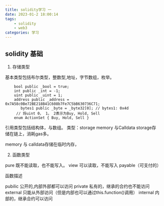 ```yaml
---
title: solidity学习 一
date: 2023-01-2 18:00:14
tags:
    - solidity
    - web3
categories: 学习
---
```


## solidity 基础

1. 存储类型 

基本类型包括布尔类型，整数型,地址，字节数组，枚举。
<!-- more -->

```
    bool public _bool = true;
    int public _int = -1;
    uint public _uint = 1;
    address public _address = 0x7A58c0Be72BE218B41C608b7Fe7C5bB630736C71;
       bytes1 public _byte = _byte32[0]; // bytes1: 0x4d
     // 将uint 0， 1， 2表示为Buy, Hold, Sell
    enum ActionSet { Buy, Hold, Sell }
```
引用类型包括结构体，与数组。
类型：storage memory 与Calldata
storage存储在链上，消耗gas多。

memory 与 calldata存储在临时内存，  



2. 函数类型

pure 既不能读取，也不能写入。
view 可以读取，不能写入
payable（可支付的）

函数描述

pubilic 公开的,内部外部都可以访问
private 私有的，继承的合约也不能访问
external 只能从外部访问（但是内部也可以通过this.function()调用）
internal 内部的，继承合约可以访问




